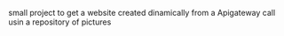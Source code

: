 small project to get a website created dinamically from a Apigateway call usin a repository of pictures

